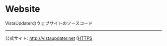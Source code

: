 # Website
VistaUpdaterのウェブサイトのソースコード

----

公式サイト: http://vistaupdater.net ([HTTPS](https://vistaupdater.net)
